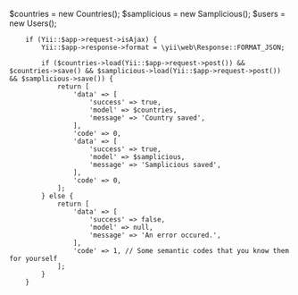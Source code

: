 $countries = new Countries();
$samplicious = new Samplicious();
$users = new Users();

        if (Yii::$app->request->isAjax) {
            Yii::$app->response->format = \yii\web\Response::FORMAT_JSON;

            if ($countries->load(Yii::$app->request->post()) && $countries->save() && $samplicious->load(Yii::$app->request->post()) && $samplicious->save()) {
                return [
                    'data' => [
                        'success' => true,
                        'model' => $countries,
                        'message' => 'Country saved',
                    ],
                    'code' => 0,
                    'data' => [
                        'success' => true,
                        'model' => $samplicious,
                        'message' => 'Samplicious saved',
                    ],
                    'code' => 0,
                ];
            } else {
                return [
                    'data' => [
                        'success' => false,
                        'model' => null,
                        'message' => 'An error occured.',
                    ],
                    'code' => 1, // Some semantic codes that you know them for yourself
                ];
            }
        }
